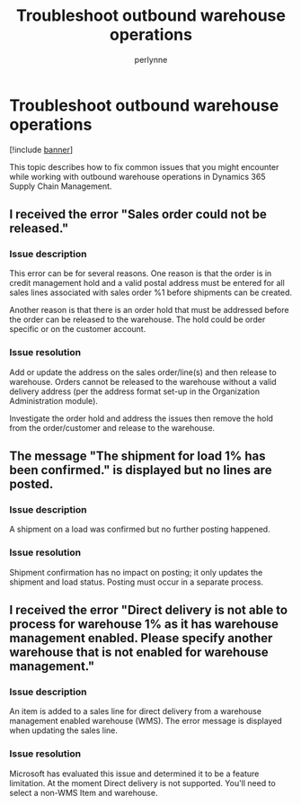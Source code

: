 ﻿---
# required metadata

title: Troubleshoot outbound warehouse operations
description: This topic describes how to fix common issues that you might encounter while working with outbound warehouse operations in Dynamics 365 Supply Chain Management.
author: perlynne
manager: tfehr
ms.date: 10/19/2020
ms.topic: article
ms.prod: 
ms.service: dynamics-ax-applications
ms.technology: 

# optional metadata

ms.search.form: 
# ROBOTS: 
audience: Application user
# ms.devlang: 
ms.reviewer: kamaybac
ms.search.scope: Core, Operations
# ms.tgt_pltfrm: 
ms.custom: 
ms.assetid: 
ms.search.region: Global
# ms.search.industry: 
ms.author: perlynne
ms.search.validFrom: 2020-10-19
ms.dyn365.ops.version: 10.0.15
---

# Troubleshoot outbound warehouse operations

[!include [banner](../includes/banner.md)]

This topic describes how to fix common issues that you might encounter while working with outbound warehouse operations in Dynamics 365 Supply Chain Management.

## I received the error "Sales order could not be released."

### Issue description

This error can be for several reasons. One reason is that the order is in credit management hold and a valid postal address must be entered for all sales lines associated with sales order %1 before shipments can be created.

Another reason is that there is an order hold that must be addressed before the order can be released to the warehouse. The hold could be order specific or on the customer account.

### Issue resolution

Add or update the address on the sales order/line(s) and then release to warehouse. Orders cannot be released to the warehouse without a valid delivery address (per the address format set-up in the Organization Administration module).

Investigate the order hold and address the issues then remove the hold from the order/customer and release to the warehouse.

## The message "The shipment for load 1% has been confirmed." is displayed but no lines are posted.

### Issue description

A shipment on a load was confirmed but no further posting happened.

### Issue resolution

Shipment confirmation has no impact on posting; it only updates the shipment and load status. Posting must occur in a separate process.

## I received the error "Direct delivery is not able to process for warehouse 1% as it has warehouse management enabled. Please specify another warehouse that is not enabled for warehouse management."

### Issue description

An item is added to a sales line for direct delivery from a warehouse management enabled warehouse (WMS). The error message is displayed when updating the sales line.

### Issue resolution

Microsoft has evaluated this issue and determined it to be a feature limitation. At the moment Direct delivery is not supported. You'll need to select a non-WMS Item and warehouse.